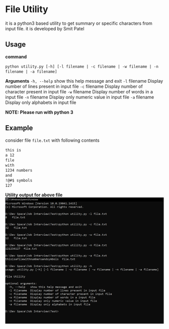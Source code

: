 # File Utility
it is a python3 based utility to get summary or specific characters from input file. it is developed by Smit Patel
## Usage
**command**

    python utility.py [-h] [-l filename | -c filename | -w filename | -n filename | -a filename]

**Arguments**
`-h, --help`   show this help message and exit
`-l` filename  Display number of lines present in input file
`-c` filename  Display number of character present in input file
`-w` filename  Display number of words in a input file
`-n` filename  Display only numeric value in input file
`-a` filename  Display only alphabets in input file

**NOTE: Please run with python 3**

## Example
consider file `file.txt` with following contents

    this is
    a 12
    file
    with
    1234 numbers 
    and
    !@#$ symbols
    127
**Utility output for above file**
![enter image description here](https://raw.githubusercontent.com/smitpatelpro/file-utility/master/screenshot.png)